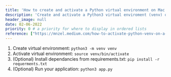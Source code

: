 ```yaml
---
title: 'How to create and activate a Python virtual environment on Mac'
description: 'Create and activate a Python3 virtual enviroment (venv) on Mac.'
header_image: null
date: 02-06-2022
priority: 0 # a priority for where to display in ordered lists
reference: ["https://mnzel.medium.com/how-to-activate-python-venv-on-a-mac-a8fa1c3cb511"]
---
```


 1. Create virtual environment:
	`python3 -m venv venv`
 2. Activate virtual environment:
	`source venv/bin/activate`
 3. (Optional) Install dependancies from requirements.txt:
	`pip install -r requerments.txt`
 4. (Optional) Run your application:
	`python3 app.py`